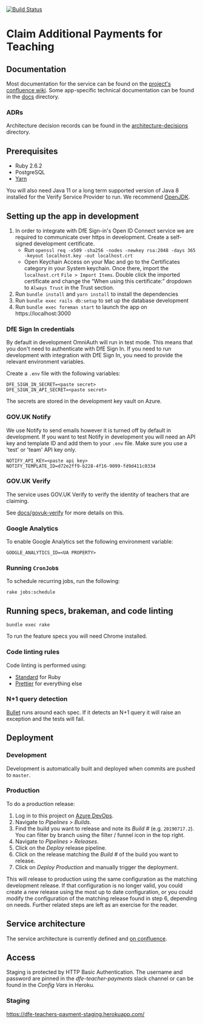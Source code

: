 [![Build Status](https://dfe-ssp.visualstudio.com/S118-Teacher-Payments-Service/_apis/build/status/DFE-Digital.dfe-teachers-payment-service?branchName=master)](https://dfe-ssp.visualstudio.com/S118-Teacher-Payments-Service/_build/latest?definitionId=197&branchName=master)

# Claim Additional Payments for Teaching

## Documentation

Most documentation for the service can be found on the
[project's confluence wiki](https://dfedigital.atlassian.net/wiki/spaces/TP).
Some app-specific technical documentation can be found in the [docs](docs)
directory.

### ADRs

Architecture decision records can be found in the
[architecture-decisions](docs/architecture-decisions) directory.

## Prerequisites

- Ruby 2.6.2
- PostgreSQL
- [Yarn](https://yarnpkg.com/en/docs/install)

You will also need Java 11 or a long term supported version of Java 8 installed
for the Verify Service Provider to run. We recommend [OpenJDK][openjdk].

## Setting up the app in development

1. In order to integrate with DfE Sign-in's Open ID Connect service we are
   required to communicate over https in development. Create a self-signed
   development certificate.
   - Run
     `openssl req -x509 -sha256 -nodes -newkey rsa:2048 -days 365 -keyout localhost.key -out localhost.crt`
   - Open Keychain Access on your Mac and go to the Certificates category in
     your System keychain. Once there, import the `localhost.crt`
     `File > Import Items`. Double click the imported certificate and change the
     “When using this certificate:” dropdown to `Always Trust` in the Trust
     section.
2. Run `bundle install` and `yarn install` to install the dependencies
3. Run `bundle exec rails db:setup` to set up the database development
4. Run `bundle exec foreman start` to launch the app on https://localhost:3000

### DfE Sign In credentials

By default in development OmniAuth will run in test mode. This means that you
don't need to authenticate with DfE Sign In. If you need to run development with
integration with DfE Sign In, you need to provide the relevant environment
variables.

Create a `.env` file with the following variables:

```
DFE_SIGN_IN_SECRET=<paste secret>
DFE_SIGN_IN_API_SECRET=<paste secret>
```

The secrets are stored in the development key vault on Azure.

### GOV.UK Notify

We use Notify to send emails however it is turned off by default in development.
If you want to test Notify in development you will need an API key and template
ID and add them to your `.env` file. Make sure you use a 'test' or 'team' API
key only.

```
NOTIFY_API_KEY=<paste api key>
NOTIFY_TEMPLATE_ID=d72e2ff9-b228-4f16-9099-fd9d411c0334
```

### GOV.UK Verify

The service uses GOV.UK Verify to verify the identity of teachers that are
claiming.

See [docs/govuk-verify](/docs/govuk-verify.md) for more details on this.

### Google Analytics

To enable Google Analytics set the following environment variable:

```
GOOGLE_ANALYTICS_ID=<UA PROPERTY>
```

### Running `CronJob`s

To schedule recurring jobs, run the following:

```
rake jobs:schedule
```

## Running specs, brakeman, and code linting

```
bundle exec rake
```

To run the feature specs you will need Chrome installed.

### Code linting rules

Code linting is performed using:

- [Standard](https://github.com/testdouble/standard) for Ruby
- [Prettier](https://prettier.io/) for everything else

### N+1 query detection

[Bullet](https://github.com/flyerhzm/bullet) runs around each spec. If it
detects an N+1 query it will raise an exception and the tests will fail.

## Deployment

### Development

Development is automatically built and deployed when commits are pushed to
`master`.

### Production

To do a production release:

1. Log in to this project on [Azure DevOps](azure-devops).
2. Navigate to _Pipelines_ > _Builds_.
3. Find the build you want to release and note its _Build #_ (e.g.
   `20190717.2`). You can filter by branch using the filter / funnel icon in the
   top right.
4. Navigate to _Pipelines_ > _Releases_.
5. Click on the _Deploy_ release pipeline.
6. Click on the release matching the _Build #_ of the build you want to release.
7. Click on _Deploy Production_ and manually trigger the deployment.

This will release to production using the same configuration as the matching
development release. If that configuration is no longer valid, you could create
a new release using the most up to date configuration, or you could modify the
configuration of the matching release found in step 6, depending on needs.
Further related steps are left as an exercise for the reader.

## Service architecture

The service architecture is currently defined and
[on confluence](https://dfedigital.atlassian.net/wiki/spaces/TP/pages/1049559041/Service+Architecture).

## Access

Staging is protected by HTTP Basic Authentication. The username and password are
pinned in the _dfe-teacher-payments_ slack channel or can be found in the
_Config Vars_ in Heroku.

### Staging

https://dfe-teachers-payment-staging.herokuapp.com/

[azure-devops]: https://dev.azure.com/dfe-ssp/S118-Teacher-Payments-Service
[openjdk]: https://adoptopenjdk.net/
